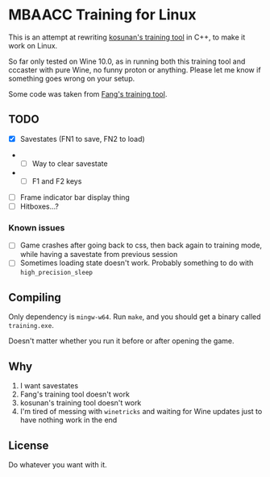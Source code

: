 # MBAACC Training for Linux

This is an attempt at rewriting [kosunan's training tool](https://github.com/kosunan/MBAACC_Training) in C++, to make it work on Linux.

So far only tested on Wine 10.0, as in running both this training tool and cccaster with pure Wine, no funny proton or anything. Please let me know if something goes wrong on your setup.

Some code was taken from [Fang's training tool](https://github.com/fangdreth/MBAACC-Extended-Training-Mode).

## TODO

- [X] Savestates (FN1 to save, FN2 to load)
- * [ ] Way to clear savestate
- * [ ] F1 and F2 keys
- [ ] Frame indicator bar display thing
- [ ] Hitboxes...?

### Known issues

- [ ] Game crashes after going back to css, then back again to training mode, while having a savestate from previous session
- [ ] Sometimes loading state doesn't work. Probably something to do with `high_precision_sleep`

## Compiling

Only dependency is `mingw-w64`. Run `make`, and you should get a binary called `training.exe`.

Doesn't matter whether you run it before or after opening the game.

## Why

1. I want savestates
2. Fang's training tool doesn't work
3. kosunan's training tool doesn't work
4. I'm tired of messing with `winetricks` and waiting for Wine updates just to have nothing work in the end

## License

Do whatever you want with it.
